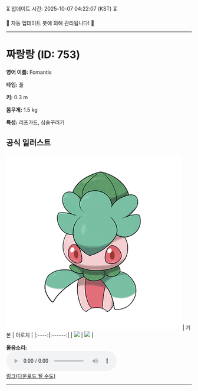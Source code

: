 
⏳ 업데이트 시간: 2025-10-07 04:22:07 (KST) ⏳

🤖 자동 업데이트 봇에 의해 관리됩니다! 🤖

---

# 짜랑랑 (ID: 753)
**영어 이름:** Fomantis

**타입:** 풀

**키:** 0.3 m

**몸무게:** 1.5 kg

**특성:** 리프가드, 심술꾸러기

## 공식 일러스트
![](https://raw.githubusercontent.com/PokeAPI/sprites/master/sprites/pokemon/other/official-artwork/753.png)
| 기본 | 이로치 |
|:----:|:------:|
| <img src="http://play.pokemonshowdown.com/sprites/ani/fomantis.gif" width="200"> | <img src="http://play.pokemonshowdown.com/sprites/ani-shiny/fomantis.gif" width="200"> |

**울음소리:**<br><audio controls src="https://raw.githubusercontent.com/PokeAPI/cries/main/cries/pokemon/latest/753.ogg"></audio><br> [링크(다운로드 될 수도)](https://raw.githubusercontent.com/PokeAPI/cries/main/cries/pokemon/latest/753.ogg)


---
